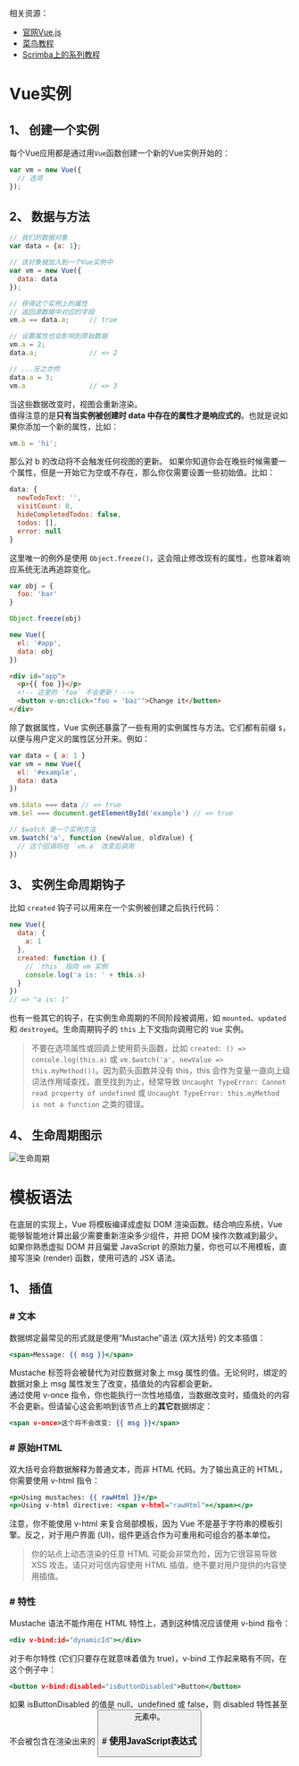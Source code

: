 相关资源：  
* [官网Vue.js](https://cn.vuejs.org/)
* [菜鸟教程](http://www.runoob.com/vue2/vue-tutorial.html)
* [Scrimba上的系列教程](https://scrimba.com/playlist/pXKqta)  


# Vue实例
## 1、 创建一个实例
每个Vue应用都是通过用`Vue`函数创建一个新的Vue实例开始的：  
```js
var vm = new Vue({
  // 选项
});
```
## 2、 数据与方法
```js
// 我们的数据对象
var data = {a: 1};

// 该对象被加入到一个Vue实例中
var vm = new Vue({
  data: data
});

// 获得这个实例上的属性
// 返回源数据中对应的字段
vm.a == data.a;     // true

// 设置属性也会影响到原始数据
vm.a = 2;
data.a;             // => 2

// ...反之亦然
data.a = 3;
vm.a                // => 3
```
当这些数据改变时，视图会重新渲染。  
值得注意的是**只有当实例被创建时 data 中存在的属性才是响应式的**。也就是说如果你添加一个新的属性，比如：  
```js
vm.b = 'hi';
```
那么对 b 的改动将不会触发任何视图的更新。
如果你知道你会在晚些时候需要一个属性，但是一开始它为空或不存在，那么你仅需要设置一些初始值。比如：  
```js
data: {
  newTodoText: '',
  visitCount: 0,
  hideCompletedTodos: false,
  todos: [],
  error: null
}
```
这里唯一的例外是使用 `Object.freeze()`，这会阻止修改现有的属性，也意味着响应系统无法再追踪变化。  
```js
var obj = {
  foo: 'bar'
}

Object.freeze(obj)

new Vue({
  el: '#app',
  data: obj
})
```
```html
<div id="app">
  <p>{{ foo }}</p>
  <!-- 这里的 `foo` 不会更新！ -->
  <button v-on:click="foo = 'baz'">Change it</button>
</div>
```
除了数据属性，Vue 实例还暴露了一些有用的实例属性与方法。它们都有前缀 `$`，以便与用户定义的属性区分开来。例如：  
```js
var data = { a: 1 }
var vm = new Vue({
  el: '#example',
  data: data
})

vm.$data === data // => true
vm.$el === document.getElementById('example') // => true

// $watch 是一个实例方法
vm.$watch('a', function (newValue, oldValue) {
  // 这个回调将在 `vm.a` 改变后调用
})
```

## 3、 实例生命周期钩子
比如 `created` 钩子可以用来在一个实例被创建之后执行代码：  
```js
new Vue({
  data: {
    a: 1
  },
  created: function () {
    // `this` 指向 vm 实例
    console.log('a is: ' + this.a)
  }
})
// => "a is: 1"
```
也有一些其它的钩子，在实例生命周期的不同阶段被调用，如 `mounted`、`updated` 和 `destroyed`。生命周期钩子的 `this` 上下文指向调用它的 `Vue` 实例。  

>不要在选项属性或回调上使用箭头函数，比如 `created: () => console.log(this.a)` 或 `vm.$watch('a', newValue => this.myMethod())`。因为箭头函数并没有 this，this 会作为变量一直向上级词法作用域查找，直至找到为止，经常导致 `Uncaught TypeError: Cannot read property of undefined` 或 `Uncaught TypeError: this.myMethod is not a function` 之类的错误。

## 4、 生命周期图示
![生命周期](https://github.com/nonelittlesong/study-resources/blob/master/images/vue/lifecycle.png)  

# 模板语法
在底层的实现上，Vue 将模板编译成虚拟 DOM 渲染函数。结合响应系统，Vue 能够智能地计算出最少需要重新渲染多少组件，并把 DOM 操作次数减到最少。  
如果你熟悉虚拟 DOM 并且偏爱 JavaScript 的原始力量，你也可以不用模板，直接写渲染 (render) 函数，使用可选的 JSX 语法。  

## 1、 插值
### \# 文本
数据绑定最常见的形式就是使用“Mustache”语法 (双大括号) 的文本插值：  
```htm
<span>Message: {{ msg }}</span>
```
Mustache 标签将会被替代为对应数据对象上 msg 属性的值。无论何时，绑定的数据对象上 msg 属性发生了改变，插值处的内容都会更新。  
通过使用 v-once 指令，你也能执行一次性地插值，当数据改变时，插值处的内容不会更新。但请留心这会影响到该节点上的**其它**数据绑定：  
```htm
<span v-once>这个将不会改变: {{ msg }}</span>
```

### \# 原始HTML
双大括号会将数据解释为普通文本，而非 HTML 代码。为了输出真正的 HTML，你需要使用 v-html 指令：  
```htm
<p>Using mustaches: {{ rawHtml }}</p>
<p>Using v-html directive: <span v-html="rawHtml"></span></p>
```
注意，你不能使用 v-html 来复合局部模板，因为 Vue 不是基于字符串的模板引擎。反之，对于用户界面 (UI)，组件更适合作为可重用和可组合的基本单位。  

>你的站点上动态渲染的任意 HTML 可能会非常危险，因为它很容易导致 XSS 攻击。请只对可信内容使用 HTML 插值，绝不要对用户提供的内容使用插值。  

### \# 特性
Mustache 语法不能作用在 HTML 特性上，遇到这种情况应该使用 v-bind 指令：  
```htm
<div v-bind:id="dynamicId"></div>
```
对于布尔特性 (它们只要存在就意味着值为 true)，v-bind 工作起来略有不同，在这个例子中：  
```htm
<button v-bind:disabled="isButtonDisabled">Button</button>
```
如果 isButtonDisabled 的值是 null、undefined 或 false，则 disabled 特性甚至不会被包含在渲染出来的 <button> 元素中。  

### \# 使用JavaScript表达式

